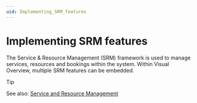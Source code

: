 ```yaml
---
uid: Implementing_SRM_features
---
```


# Implementing SRM features

The Service & Resource Management (SRM) framework is used to manage services, resources and bookings within the system. Within Visual Overview, multiple SRM features can be embedded.

> [!TIP]
> See also: [Service and Resource Management](xref:About_SRM)
